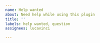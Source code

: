```yaml
---
name: Help wanted
about: Need help while using this plugin
title: ''
labels: help wanted, question
assignees: lucavinci

---
```




